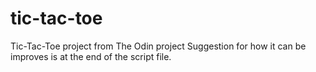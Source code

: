 # tic-tac-toe
Tic-Tac-Toe project from The Odin project
Suggestion for how it can be improves is at the end of the script file.
